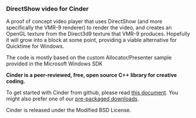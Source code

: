 ### DirectShow video for Cinder 

A proof of concept video player that uses DirectShow (and more specifically the VMR-9 renderer) to render the video, and creates an OpenGL texture from the Direct3d9 texture that VMR-9 produces. Hopefully it will grow into a block at some point, providing a viable alternative for Quicktime for Windows. 

The code is mostly based on the custom Allocator/Presenter sample provided in the Microsoft Windows SDK

**Cinder is a peer-reviewed, free, open source C++ library for creative coding.**

To get started with Cinder from github, please read [this document](http://libcinder.org/docs/welcome/GitSetup.html). You might also prefer
one of our [pre-packaged downloads](http://libcinder.org/download/).

Cinder is released under the Modified BSD License.
